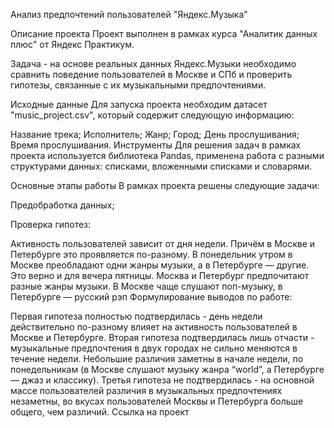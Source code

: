 Анализ предпочтений пользователей "Яндекс.Музыка"

Описание проекта
Проект выполнен в рамках курса "Аналитик данных плюс" от Яндекс Практикум.

Задача - на основе реальных данных Яндекс.Музыки необходимо сравнить поведение пользователей в Москве и СПб и проверить гипотезы, связанные с их музыкальными предпочтениями.

Исходные данные
Для запуска проекта необходим датасет "music_project.csv", который содержит следующую информацию:

Название трека;
Исполнитель;
Жанр;
Город;
День прослушивания;
Время прослушивания.
Инструменты
Для решения задач в рамках проекта используется библиотека Pandas, применена работа с разными структурами данных: списками, вложенными списками и словарями.

Основные этапы работы
В рамках проекта решены следующие задачи:

Предобработка данных;

Проверка гипотез:

Активность пользователей зависит от дня недели. Причём в Москве и Петербурге это проявляется по-разному.
В понедельник утром в Москве преобладают одни жанры музыки, а в Петербурге — другие. Это верно и для вечера пятницы.
Москва и Петербург предпочитают разные жанры музыки. В Москве чаще слушают поп-музыку, в Петербурге — русский рэп
Формулирование выводов по работе:

Первая гипотеза полностью подтвердилась - день недели действительно по-разному влияет на активность пользователей в Москве и Петербурге.
Вторая гипотеза подтвердилась лишь отчасти - музыкальные предпочтения в двух городах не сильно меняются в течение недели. Небольшие различия заметны в начале недели, по понедельникам (в Москве слушают музыку жанра “world”, а Петербурге — джаз и классику).
Третья гипотеза не подтвердилась - на основной массе пользователей различия в музыкальных предпочтениях незаметны, во вкусах пользователей Москвы и Петербурга больше общего, чем различий.
Ссылка на проект
